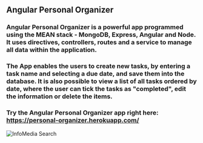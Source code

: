 ## Angular Personal Organizer

### Angular Personal Organizer is a powerful app programmed using the MEAN stack - MongoDB, Express, Angular and Node. It uses directives, controllers, routes and a service to manage all data within the application. 

### The App enables the users to create new tasks, by entering a task name and selecting a due date, and save them into the database. It is also possible to view a list of all tasks ordered by date, where the user can tick the tasks as "completed", edit the information or delete the items. 

### Try the Angular Personal Organizer app right here: https://personal-organizer.herokuapp.com/

![InfoMedia Search](https://github.com/windsor80/portfolio/blob/master/images/infomedia.jpg?raw=true)
